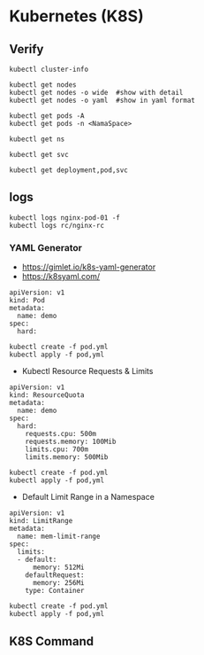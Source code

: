 # Kubernetes (K8S)

## Verify
```
kubectl cluster-info
```
```
kubectl get nodes
kubectl get nodes -o wide  #show with detail
kubectl get nodes -o yaml  #show in yaml format
```
```
kubectl get pods -A
kubectl get pods -n <NamaSpace>
```
```
kubectl get ns
```
```
kubectl get svc
```
```
kubectl get deployment,pod,svc
```

## logs
```
kubectl logs nginx-pod-01 -f
kubectl logs rc/nginx-rc

```
### YAML Generator 
- https://gimlet.io/k8s-yaml-generator
- https://k8syaml.com/

  
```
apiVersion: v1
kind: Pod
metadata:
  name: demo
spec:
  hard:
```
```
kubectl create -f pod.yml
kubectl apply -f pod,yml
```

- Kubectl Resource Requests & Limits
```
apiVersion: v1
kind: ResourceQuota
metadata:
  name: demo
spec:
  hard:
    requests.cpu: 500m
    requests.memory: 100Mib
    limits.cpu: 700m
    limits.memory: 500Mib
```
```
kubectl create -f pod.yml
kubectl apply -f pod,yml
```
- Default Limit Range in a Namespace
```
apiVersion: v1
kind: LimitRange
metadata:
  name: mem-limit-range
spec:
  limits:
  - default:
      memory: 512Mi
    defaultRequest:
      memory: 256Mi
    type: Container
```
```
kubectl create -f pod.yml
kubectl apply -f pod,yml
```
## K8S Command
```
```
